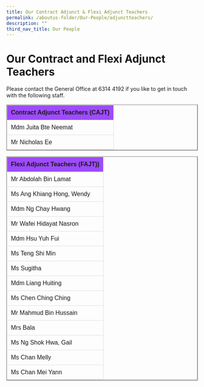 ```yaml
---
title: Our Contract Adjunct & Flexi Adjunct Teachers
permalink: /aboutus-folder/Our-People/adjunctteachers/
description: ""
third_nav_title: Our People
---
```

# Our Contract and Flexi Adjunct Teachers

Please contact the General Office at 6314 4192 if you like to get in touch with the following staff.


<style>
table {
  font-family: arial, sans-serif;
  border-collapse: collapse;
  text-align: left;
}

td, th {
  border: 1px solid #dddddd;
  text-align: left;
  padding: 10px;
}

tr:nth-child(1) {
  background-color: #9d4bfe;
  font-color: #ffffff;
}
</style>

<table border=1>
  <tbody>
  <tr>
    <th>Contract Adjunct Teachers (CAJT)</th>
  </tr>
		<tr>
			<td>
				Mdm Juita Bte Neemat
			</td>
		</tr>
		<tr>
			<td>
				Mr Nicholas Ee
			</td>
		</tr>
	</tbody>
	</table>
	
<table border=1>
  <tbody>
  <tr>
    <th>Flexi Adjunct Teachers (FAJT))</th>
  </tr>
		<tr>
			<td>
				Mr Abdolah Bin Lamat
			</td>
		</tr>
		<tr>
			<td>
				Ms Ang Khiang Hong, Wendy
			</td>
		</tr>
				<tr>
			<td>
				Mdm Ng Chay Hwang
			</td>
		</tr>
				<tr>
			<td>
				Mr Wafei Hidayat Nasron
			</td>
		</tr>
				<tr>
			<td>
				Mdm Hsu Yuh Fui
			</td>
		</tr>
				<tr>
			<td>
				Ms Teng Shi Min
			</td>
		</tr>
				<tr>
			<td>
				Ms Sugitha
			</td>
		</tr>
				<tr>
			<td>
				Mdm Liang Huiting
			</td>
		</tr>
				<tr>
			<td>
				Ms Chen Ching Ching
			</td>
		</tr>
				<tr>
			<td>
				Mr Mahmud Bin Hussain
			</td>
		</tr>
				<tr>
			<td>
				Mrs Bala
			</td>
		</tr>
				<tr>
			<td>
				Ms Ng Shok Hwa, Gail
			</td>
		</tr>
		<tr>
			<td>
				Ms Chan Melly
			</td>
		</tr>
		<tr>
			<td>
				Ms Chan Mei Yann
			</td>
		</tr>